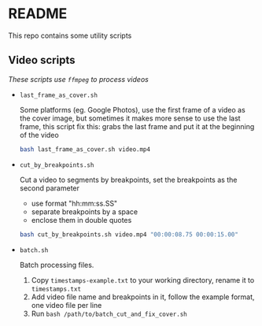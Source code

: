 # README

This repo contains some utility scripts

## Video scripts

*These scripts use `ffmpeg` to process videos*

- `last_frame_as_cover.sh`

  Some platforms (eg. Google Photos), use the first frame of a video as the cover image, but sometimes it makes more sense to use the last frame, this script fix this: grabs the last frame and put it at the beginning of the video

  ```sh
  bash last_frame_as_cover.sh video.mp4
  ```

- `cut_by_breakpoints.sh`

  Cut a video to segments by breakpoints, set the breakpoints as the second parameter
    - use format "hh:mm:ss.SS"
    - separate breakpoints by a space
    - enclose them in double quotes

  ```sh
  bash cut_by_breakpoints.sh video.mp4 "00:00:08.75 00:00:15.00"
  ```

- `batch.sh`

  Batch processing files.

  1. Copy `timestamps-example.txt` to your working directory, rename it to `timestamps.txt`
  2. Add video file name and breakpoints in it, follow the example format, one video file per line
  3. Run `bash /path/to/batch_cut_and_fix_cover.sh`
